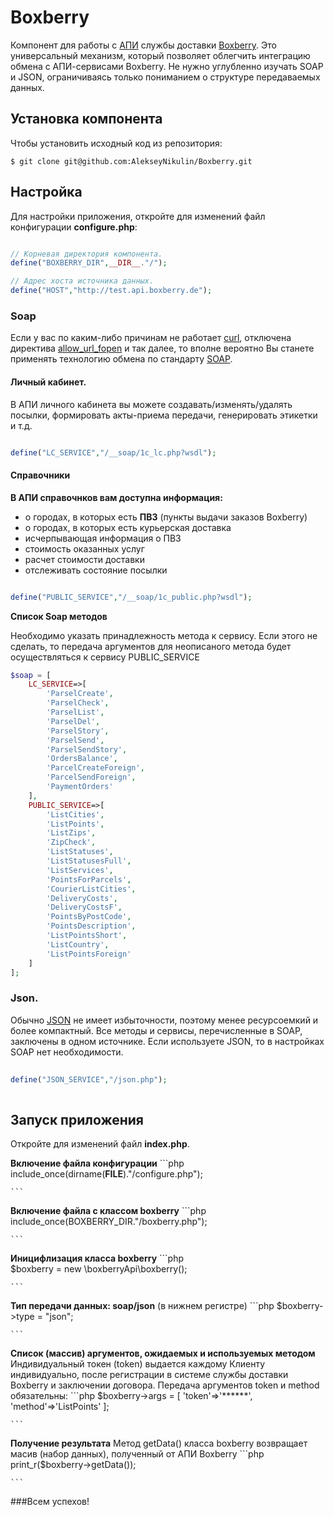 # Boxberry
Компонент для работы с [АПИ](http://api.boxberry.de) службы доставки [Boxberry](http://boxberry.ru).
Это универсальный механизм, который позволяет облегчить интеграцию обмена с АПИ-сервисами Boxberry. Не нужно углубленно изучать SOAP и JSON,
ограничиваясь только пониманием о структуре передаваемых данных.

## Установка компонента
Чтобы установить исходный код из репозитория:

    $ git clone git@github.com:AlekseyNikulin/Boxberry.git
    
## Настройка
Для настройки приложения, откройте для изменений файл конфигурации **configure.php**:   
   ```php
   
   // Корневая директория компонента. 
   define("BOXBERRY_DIR",__DIR__."/");
   
   // Адрес хоста источника данных.
   define("HOST","http://test.api.boxberry.de");
   
   ```
   
### Soap   
Если у вас по каким-либо причинам не работает [curl](http://php.net/manual/ru/book.curl.php), 
отключена директива [allow_url_fopen](http://www.php.net/manual/ru/filesystem.configuration.php#ini.allow-url-fopen) и так далее,
то вполне вероятно Вы станете применять технологию обмена по стандарту [SOAP](http://www.tutorialspoint.com/soap/what_is_soap.htm).
    
#### Личный кабинет.
В АПИ личного кабинета вы можете создавать/изменять/удалять посылки, формировать акты-приема передачи, 
генерировать этикетки и т.д.   
   ```php
   
   define("LC_SERVICE","/__soap/1c_lc.php?wsdl");
   
   ```
   
#### Справочники
**В АПИ справочнков вам доступна информация:** 
   - о городах, в которых есть **ПВЗ** (пункты выдачи заказов Boxberry)
   - о городах, в которых есть курьерская доставка
   - исчерпывающая информация о ПВЗ
   - стоимость оказанных услуг
   - расчет стоимости доставки
   - отслеживать состояние посылки    
   ```php
   
   define("PUBLIC_SERVICE","/__soap/1c_public.php?wsdl");
   
   ```
   
**Список Soap методов**

Необходимо указать принадлежность метода к сервису.
Если этого не сделать, то передача аргументов для неописаного
метода будет осуществляться к сервису PUBLIC_SERVICE      
   ```php   
   $soap = [
       LC_SERVICE=>[
           'ParselCreate',
           'ParselCheck',
           'ParselList',
           'ParselDel',
           'ParselStory',
           'ParselSend',
           'ParselSendStory',
           'OrdersBalance',           
           'ParcelCreateForeign',
           'ParcelSendForeign',
           'PaymentOrders'
       ],
       PUBLIC_SERVICE=>[
           'ListCities',
           'ListPoints',
           'ListZips',
           'ZipCheck',
           'ListStatuses',
           'ListStatusesFull',
           'ListServices',
           'PointsForParcels',
           'CourierListCities',
           'DeliveryCosts',
           'DeliveryCostsF',
           'PointsByPostCode',
           'PointsDescription',
           'ListPointsShort',
           'ListCountry',
           'ListPointsForeign'
       ]
   ];
   
   ```
   
### Json.
Обычно [JSON](http://www.w3schools.com/json/) не имеет избыточности, поэтому менее ресурсоемкий 
и более компактный. Все методы и сервисы, перечисленные в SOAP, заключены в одном источнике. 
Если используете JSON, то в настройках SOAP нет необходимости. 
   ```php
      
   define("JSON_SERVICE","/json.php");
      
   ```
   
## Запуск приложения
Откройте для изменений файл **index.php**.

**Включение файла конфигурации**
    ```php    
    include_once(dirname(__FILE__)."/configure.php");
    
    ```

**Включение файла с классом boxberry**
    ```php
    include_once(BOXBERRY_DIR."/boxberry.php");
    
    ```

**Иницифлизация класса boxberry**
    ```php    
    $boxberry = new \boxberryApi\boxberry();
        
    ```
    
**Тип передачи данных: soap/json** (в нижнем регистре)
    ```php
    $boxberry->type = "json";
    
    ```
    
**Список (массив) аргументов, ожидаемых и используемых методом**
Индивидуальный токен (token) выдается каждому Клиенту индивидуально, после регистрации в системе службы доставки Boxberry 
и заключении договора.
Передача аргументов token и method обязательны: 
    ```php
    $boxberry->args = [
        'token'=>'******',
        'method'=>'ListPoints'
    ];
    
    ```

**Получение результата**
Метод getData() класса boxberry возвращает масив (набор данных), полученный от АПИ Boxberry 
    ```php
    print_r($boxberry->getData());
    
    ```
    
###Всем успехов!
 
